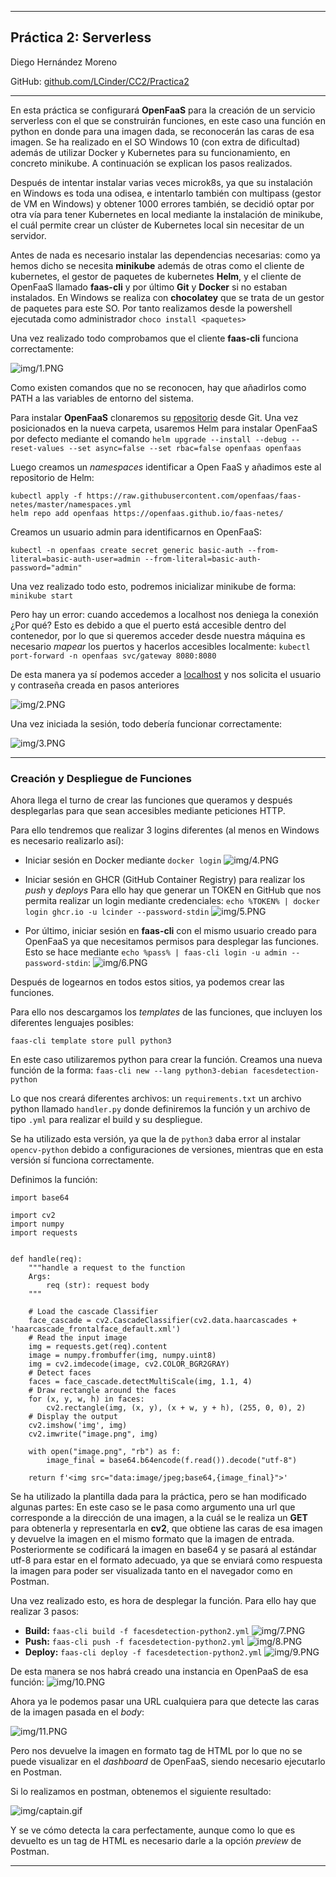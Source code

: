 
---
## Práctica 2: Serverless

Diego Hernández Moreno

GitHub: [github.com/LCinder/CC2/Practica2](https://github.com/LCinder/CC2/tree/master/Practica%202)
***


En esta práctica se configurará **OpenFaaS** para la creación de un servicio serverless con el que se construirán 
funciones, en este caso una función en python en donde para una imagen dada, se reconocerán las caras
de esa imagen. Se ha realizado en el SO Windows 10 (con extra de dificultad) además de utilizar Docker 
y Kubernetes para su funcionamiento, en concreto minikube.
A continuación se explican los pasos realizados.

Después de intentar instalar varias veces microk8s, ya que su instalación en Windows es toda una odisea, e intentarlo
también con multipass (gestor de VM en Windows) y obtener 1000 errores también, se decidió optar por otra vía para 
tener Kubernetes en local mediante la instalación de minikube, el cuál permite crear un clúster de Kubernetes local 
sin necesitar de un servidor.

Antes de nada es necesario instalar las dependencias necesarias: como ya hemos dicho se necesita **minikube**
además de otras como el cliente de kubernetes, 
el gestor de paquetes de kubernetes **Helm**, y el cliente de OpenFaaS llamado **faas-cli** 
y por último **Git** y **Docker** si no estaban instalados. En Windows se realiza con 
**chocolatey** que se trata de un gestor de paquetes para este SO.
Por tanto realizamos desde la powershell ejecutada como administrador `choco install <paquetes>`

Una vez realizado todo comprobamos que el cliente **faas-cli** funciona correctamente:

![img/1.PNG](img/1.PNG)


Como existen comandos que no se reconocen, hay que añadirlos como PATH a las variables de entorno del sistema.

Para instalar **OpenFaaS** clonaremos su [repositorio](https://github.com/openfaas/faas-netes) desde Git.
Una vez posicionados en la nueva carpeta, usaremos Helm para instalar OpenFaaS por defecto mediante el 
comando `helm upgrade --install --debug --reset-values --set async=false --set rbac=false openfaas openfaas`

Luego creamos un _namespaces_ identificar a  Open FaaS y añadimos este al repositorio de Helm:
```
kubectl apply -f https://raw.githubusercontent.com/openfaas/faas-netes/master/namespaces.yml
helm repo add openfaas https://openfaas.github.io/faas-netes/
```


Creamos un usuario admin para identificarnos en OpenFaaS:

`kubectl -n openfaas create secret generic basic-auth --from-literal=basic-auth-user=admin --from-literal=basic-auth-password="admin"`


Una vez realizado todo esto, podremos inicializar minikube de forma:
`minikube start`


Pero hay un error: cuando accedemos a localhost nos deniega la conexión ¿Por qué? Esto es debido a que el puerto está
accesible dentro del contenedor, por lo que si queremos acceder desde nuestra máquina es necesario _mapear_ los puertos y hacerlos
accesibles localmente: `kubectl port-forward -n openfaas svc/gateway 8080:8080`

De esta manera ya sí podemos acceder a [localhost](localhost:8080) y nos solicita el usuario y contraseña creada en pasos anteriores

![img/2.PNG](img/2.PNG)



Una vez iniciada la sesión, todo debería funcionar correctamente:

![img/3.PNG](img/3.PNG)


---

### Creación y Despliegue de Funciones 

Ahora llega el turno de crear las funciones que queramos y después desplegarlas para que sean accesibles mediante 
peticiones HTTP.



Para ello tendremos que realizar 3 logins diferentes (al menos en Windows es necesario realizarlo así):
- Iniciar sesión en Docker mediante `docker login`
![img/4.PNG](img/4.PNG)

- Iniciar sesión en GHCR (GitHub Container Registry) para realizar los _push_ y _deploys_
Para ello hay que generar un TOKEN en GitHub que nos permita realizar un login mediante credenciales:
`echo %TOKEN% | docker login ghcr.io -u lcinder --password-stdin`
![img/5.PNG](img/5.PNG)

- Por último, iniciar sesión en **faas-cli** con el mismo usuario creado para OpenFaaS ya que necesitamos permisos 
para desplegar las funciones. 
Esto se hace mediante `echo %pass% | faas-cli login -u admin --password-stdin`:
![img/6.PNG](img/6.PNG)

Después de logearnos en todos estos sitios, ya podemos crear las funciones.


Para ello nos descargamos los _templates_ de las funciones, que incluyen los diferentes lenguajes posibles:

`faas-cli template store pull python3`

En este caso utilizaremos python para crear la función. 
Creamos una nueva función de la forma:
`faas-cli new --lang python3-debian facesdetection-python`

Lo que nos creará diferentes archivos: un `requirements.txt` un archivo python llamado `handler.py` 
donde definiremos la función y un archivo de tipo `.yml`
para realizar el build y su despliegue.

Se ha utilizado esta versión, ya que la de `python3` daba error al instalar `opencv-python`
debido a configuraciones de versiones, mientras que en esta versión sí funciona correctamente.

Definimos la función:

```
import base64

import cv2
import numpy
import requests


def handle(req):
    """handle a request to the function
    Args:
        req (str): request body
    """

    # Load the cascade Classifier
    face_cascade = cv2.CascadeClassifier(cv2.data.haarcascades + 'haarcascade_frontalface_default.xml')
    # Read the input image
    img = requests.get(req).content
    image = numpy.frombuffer(img, numpy.uint8)
    img = cv2.imdecode(image, cv2.COLOR_BGR2GRAY)
    # Detect faces
    faces = face_cascade.detectMultiScale(img, 1.1, 4)
    # Draw rectangle around the faces
    for (x, y, w, h) in faces:
        cv2.rectangle(img, (x, y), (x + w, y + h), (255, 0, 0), 2)
    # Display the output
    cv2.imshow('img', img)
    cv2.imwrite("image.png", img)

    with open("image.png", "rb") as f:
        image_final = base64.b64encode(f.read()).decode("utf-8")

    return f'<img src="data:image/jpeg;base64,{image_final}">'
```

Se ha utilizado la plantilla dada para la práctica, pero se han modificado algunas partes:
En este caso se le pasa  como argumento una url que corresponde a la dirección de una imagen, a la cuál
se le realiza un **GET** para obtenerla y representarla en **cv2**, que obtiene las caras de esa imagen y devuelve la
imagen en el mismo formato que la imagen de entrada. Posteriormente se codificará la imagen
en base64 y se pasará al estándar utf-8 para estar en el formato adecuado, ya que se enviará
como respuesta la imagen para poder ser visualizada tanto en el navegador como en Postman.

Una vez realizado esto, es hora de desplegar la función. Para ello hay que realizar 3 pasos:
- **Build:** `faas-cli build -f facesdetection-python2.yml`
![img/7.PNG](img/7.PNG)
- **Push:** `faas-cli push -f facesdetection-python2.yml`
![img/8.PNG](img/8.PNG)
- **Deploy:** `faas-cli deploy -f facesdetection-python2.yml`
![img/9.PNG](img/9.PNG)


De esta manera se nos habrá creado una instancia en OpenPaaS de esa función:
![img/10.PNG](img/10.PNG)


Ahora ya le podemos pasar una URL cualquiera para que detecte las caras de la imagen pasada en el _body_:

![img/11.PNG](img/11.PNG)

Pero nos devuelve la imagen en formato tag de HTML por lo que no se puede visualizar en el _dashboard_
de OpenFaaS, siendo necesario ejecutarlo en Postman.

Si lo realizamos en postman, obtenemos el siguiente resultado:

![img/captain.gif](img/captain.gif)

Y se ve cómo detecta la cara perfectamente, aunque como lo que es devuelto es un tag de HTML
es necesario darle a la opción _preview_ de Postman.



---
